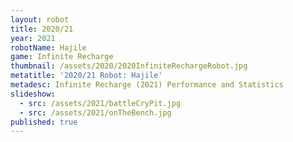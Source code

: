 ```yaml
---
layout: robot
title: 2020/21
year: 2021
robotName: Hajile
game: Infinite Recharge
thumbnail: /assets/2020/2020InfiniteRechargeRobot.jpg
metatitle: '2020/21 Robot: Hajile'
metadesc: Infinite Recharge (2021) Performance and Statistics
slideshow:
  - src: /assets/2021/battleCryPit.jpg
  - src: /assets/2021/onTheBench.jpg
published: true
---
```


